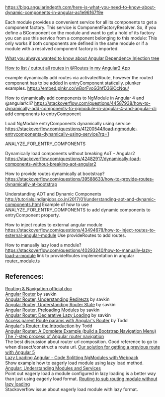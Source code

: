 
https://blog.angularindepth.com/here-is-what-you-need-to-know-about-dynamic-components-in-angular-ac1e96167f9e

Each module provides a convenient service for all its components to get a component factory. This service is ComponentFactoryResolver. So, if you define a BComponent on the module and want to get a hold of its factory you can use this service from a component belonging to this module:
This only works if both components are defined in the same module or if a module with a resolved component factory is imported.

[What you always wanted to know about Angular Dependency Injection tree](https://blog.angularindepth.com/angular-dependency-injection-and-tree-shakeable-tokens-4588a8f70d5d)

[How to list / output all routes in @Routes in my Angular2 App](https://stackoverflow.com/questions/37569936/how-to-list-output-all-routes-in-routes-in-my-angular2-app)

example dynamically add routes via activatedRoute, however the routed component has to be added in entryComponent statically. plunker examples.
https://embed.plnkr.co/wBorFvoG3hfD36iOcNqu/

How to dynamically add components to NgModule in Angular 4 and @angular/cli?
https://stackoverflow.com/questions/44587938/how-to-dynamically-add-components-to-ngmodule-in-angular-4-and-angular-cli
add components to entryComponent

Load NgModule entryComponents dynamically using service
https://stackoverflow.com/questions/41200544/load-ngmodule-entrycomponents-dynamically-using-service?rq=1

ANALYZE_FOR_ENTRY_COMPONENTS 

Dynamically load components without breaking AoT - Angular2
https://stackoverflow.com/questions/42482917/dynamically-load-components-without-breaking-aot-angular2

How to provide routes dynamically at bootstrap?
https://stackoverflow.com/questions/39588633/how-to-provide-routes-dynamically-at-bootstrap

Understanding AOT and Dynamic Components
http://tutorials.indianjobs.co.in/2017/01/understanding-aot-and-dynamic-components.html
Example of how to use ANALYZE_FOR_ENTRY_COMPONENTS to add dynamic components to entryComponent property.

How to inject routes to external angular module
https://stackoverflow.com/questions/43494678/how-to-inject-routes-to-external-angular-module
Use provideRoutes to add routes.

How to manually lazy load a module?
https://stackoverflow.com/questions/40293240/how-to-manually-lazy-load-a-module
link to provideRoutes implementation in angular router_module.ts

## **References**:
[Routing & Navigation official doc](https://angular.io/guide/router)  
[Angular Router](https://vsavkin.com/angular-2-router-d9e30599f9ea) by savkin  
[Angular Router, Understanding Redirects](https://vsavkin.com/angular-router-understanding-redirects-2826177761fc) by savkin  
[Angular Router, Understanding Router State](https://vsavkin.com/angular-router-understanding-router-state-7b5b95a12eab) by savkin  
[Angular Router, Preloading Modules](https://vsavkin.com/angular-router-preloading-modules-ba3c75e424cb)  by savkin  
[Angular Router: Declarative Lazy Loading](https://vsavkin.com/angular-router-declarative-lazy-loading-7071d1f203ee) by savkin  
[Access parent Route params with Angular's Router](https://toddmotto.com/angular-parent-routing-params) by Todd  
[ Angular's Router: the Introduction](https://toddmotto.com/angular-component-router) by Todd  
[Angular Router: A Complete Example (build a Bootstrap Navigation Menu)](https://blog.angular-university.io/angular-2-router-nested-routes-and-nested-auxiliary-routes-build-a-menu-navigation-system/)  
[The 7-step process of Angular router navigation](https://www.jvandemo.com/the-7-step-process-of-angular-router-navigation/?utm_source=mybridge&utm_medium=blog&utm_campaign=read_more)   
The best discussion about router url composition. Good reference to go to when dissect/construct a route url.
[Our solution for getting a previous route with Angular 5](https://blog.hackages.io/our-solution-to-get-a-previous-route-with-angular-5-601c16621cf0)  
[Lazy Loading Angular - Code Splitting NgModules with Webpack](https://toddmotto.com/lazy-loading-angular-code-splitting-webpack)  
Show example how to eagerly load module using lazy load method.
[Angular: Understanding Modules and Services](https://medium.com/@michelestieven/organizing-angular-applications-f0510761d65a)  
Point out eagerly load a module configured in lazy loading is a better way than just using eagerly load format.
[Routing to sub routing module without lazy loading](https://stackoverflow.com/questions/45447069/routing-to-sub-routing-module-without-lazy-loading)  
Stackoverflow issue about eagerly load module with lazy format.


